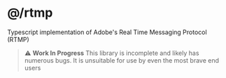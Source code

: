 # @/rtmp

Typescript implementation of Adobe's Real Time Messaging Protocol (RTMP)

> ⚠ **Work In Progress**
> This library is incomplete and likely has numerous bugs. It is unsuitable for use by even the most brave
> end users

